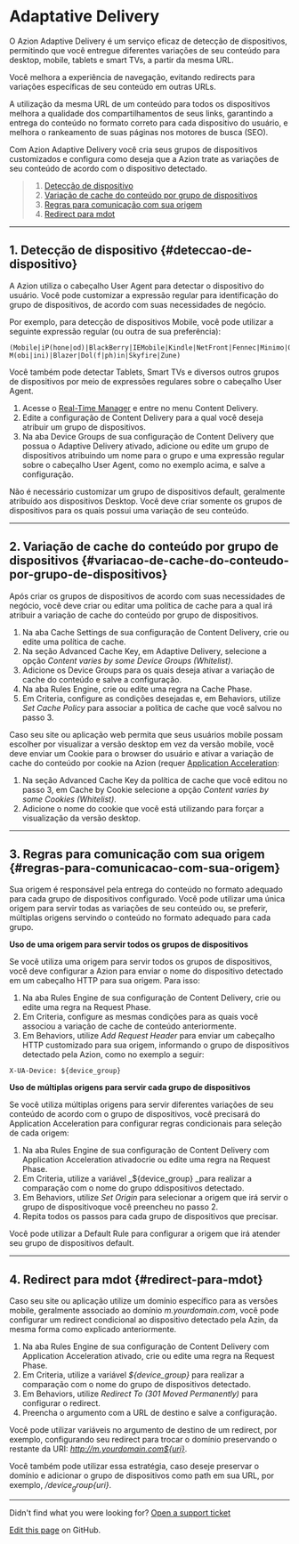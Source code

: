 # Adaptative **Delivery**

O Azion Adaptive Delivery é um serviço eficaz de detecção de dispositivos, permitindo que você entregue diferentes variações de seu conteúdo para desktop, mobile, tablets e smart TVs, a partir da mesma URL.

Você melhora a experiência de navegação, evitando redirects para variações específicas de seu conteúdo em outras URLs.

A utilização da mesma URL de um conteúdo para todos os dispositivos melhora a qualidade dos compartilhamentos de seus links, garantindo a entrega do conteúdo no formato correto para cada dispositivo do usuário, e melhora o rankeamento de suas páginas nos motores de busca (SEO).

Com Azion Adaptive Delivery você cria seus grupos de dispositivos customizados e configura como
    deseja que a Azion trate as variações de seu conteúdo de acordo com o dispositivo detectado.

>  1. [Detecção de dispositivo](#deteccao-de-dispositivo)
>  2. [Variação de cache do conteúdo por grupo de dispositivos](#variacao-de-cache-do-conteudo-por-grupo-de-dispositivos)
>  3. [Regras para comunicação com sua origem](#regras-para-comunicacao-com-sua-origem)
>  4. [Redirect para mdot](#redirect-para-mdot)

---

## 1. Detecção de dispositivo {#deteccao-de-dispositivo}

A Azion utiliza o cabeçalho User Agent para detectar o dispositivo do usuário. Você pode customizar a expressão regular para identificação do grupo de dispositivos, de acordo com suas necessidades de negócio.

Por exemplo, para detecção de dispositivos Mobile, você pode utilizar a seguinte expressão regular (ou outra de sua preferência):

~~~~
(Mobile|iP(hone|od)|BlackBerry|IEMobile|Kindle|NetFront|Fennec|Minimo|Opera M(obi|ini)|Blazer|Dol(f|ph)in|Skyfire|Zune)
~~~~


Você também pode detectar Tablets, Smart TVs e diversos outros grupos de dispositivos por meio de expressões regulares sobre o cabeçalho User Agent.

1. Acesse o [Real-Time Manager](https://manager.azion.com/") e entre no menu Content Delivery.
2. Edite a configuração de Content Delivery para a qual você deseja atribuir um grupo de dispositivos.
3. Na aba Device Groups de sua configuração de Content Delivery que possua o Adaptive Delivery ativado, adicione ou edite um grupo de dispositivos atribuindo um nome para o grupo e uma expressão regular sobre o cabeçalho User Agent, como no exemplo acima, e salve a configuração.


Não é necessário customizar um grupo de dispositivos default, geralmente atribuído aos dispositivos Desktop. Você deve criar somente os grupos de dispositivos para os quais possui uma variação de seu conteúdo.

---

## 2. Variação de cache do conteúdo por grupo de dispositivos {#variacao-de-cache-do-conteudo-por-grupo-de-dispositivos}

Após criar os grupos de dispositivos de acordo com suas necessidades de negócio, você deve criar ou editar uma política de cache para a qual irá atribuir a variação de cache do conteúdo por grupo de dispositivos.

1. Na aba Cache Settings de sua configuração de Content Delivery, crie ou edite uma política de cache.
2. Na seção Advanced Cache Key, em Adaptive Delivery, selecione a opção _Content varies by some Device Groups (Whitelist)_.
3. Adicione os Device Groups para os quais deseja ativar a variação de cache do conteúdo e salve a configuração.
4. Na aba Rules Engine, crie ou edite uma regra na Cache Phase.
5. Em Criteria, configure as condições desejadas e, em Behaviors, utilize _Set Cache Policy_ para associar a política de cache que você salvou no passo 3.


Caso seu site ou aplicação web permita que seus usuários mobile possam escolher por visualizar a versão desktop em vez da versão mobile, você deve enviar um Cookie para o browser do usuário e ativar a variação de cache do conteúdo por cookie na Azion (requer [Application Acceleration](documentation_products_application_acceleration):


1. Na seção Advanced Cache Key da política de cache que você editou no passo 3, em Cache by Cookie selecione a opção _Content varies by some Cookies (Whitelist)_.
2. Adicione o nome do cookie que você está utilizando para forçar a visualização da versão desktop.

---

## 3. Regras para comunicação com sua origem {#regras-para-comunicacao-com-sua-origem}

Sua origem é responsável pela entrega do conteúdo no formato adequado para cada grupo de dispositivos configurado. Você pode utilizar uma única origem para servir todas as variações
de seu conteúdo ou, se preferir, múltiplas origens servindo o conteúdo no formato adequado para cada grupo.

**Uso de uma origem para servir todos os grupos de dispositivos**

Se você utiliza uma origem para servir todos os grupos de dispositivos, você deve configurar a Azion para enviar o nome do dispositivo detectado em um cabeçalho HTTP para sua origem. Para isso:

1. Na aba Rules Engine de sua configuração de Content Delivery, crie ou edite uma regra na Request Phase.
2. Em Criteria, configure as mesmas condições para as quais você associou a variação de cache de conteúdo anteriormente.
3. Em Behaviors, utilize _Add Request Header_ para enviar um cabeçalho HTTP customizado para sua origem, informando o grupo de dispositivos detectado pela Azion, como no exemplo a seguir:

~~~
X-UA-Device: ${device_group}
~~~

**Uso de múltiplas origens para servir cada grupo de dispositivos**

Se você utiliza múltiplas origens para servir diferentes variações de seu conteúdo de acordo com o grupo de dispositivos, você precisará do Application Acceleration para configurar regras condicionais para seleção de cada origem:


1. Na aba Rules Engine de sua configuração de Content Delivery com Application Acceleration ativadocrie ou edite uma regra na Request Phase.
2. Em Criteria, utilize a variável _${device_group} _para realizar a comparação com o nome do grupo ddispositivos detectado.
3. Em Behaviors, utilize _Set Origin_ para selecionar a origem que irá servir o grupo de dispositivoque você preencheu no passo 2.
4. Repita todos os passos para cada grupo de dispositivos que precisar.

Você pode utilizar a Default Rule para configurar a origem que irá atender seu grupo de dispositivos default.

---

## 4. Redirect para mdot {#redirect-para-mdot}

Caso seu site ou aplicação utilize um domínio específico para as versões mobile, geralmente associado ao domínio _m.yourdomain.com_, você pode configurar um redirect condicional ao dispositivo detectado pela Azin, da mesma forma como explicado anteriormente.

1. Na aba Rules Engine de sua configuração de Content Delivery com Application Acceleration ativado, crie ou edite uma regra na Request Phase.
2. Em Criteria, utilize a variável _${device_group}_ para realizar a comparação com o nome do grupo de dispositivos detectado.
3. Em Behaviors, utilize _Redirect To (301 Moved Permanently)_ para configurar o redirect.
4. Preencha o argumento com a URL de destino e salve a configuração.

Você pode utilizar variáveis no argumento de destino de um redirect, por exemplo, configurando seu redirect para trocar o domínio preservando o restante da URI: _http://m.yourdomain.com${uri}_. 


Você também pode utilizar essa estratégia, caso deseje preservar o domínio e adicionar o grupo de dispositivos como path em sua URL, por exemplo, _/${device_group}${uri}_.

---

Didn't find what you were looking for? [Open a support ticket](https://tickets.azion.com/)

[Edit this page](https://github.com/aziontech/docs_en/edit/master/application-acceleration/adaptative-delivery/index.md) on GitHub.